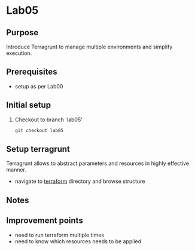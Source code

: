 # Lab05

## Purpose

Introduce Terragrunt to manage multiple environments and simplify execution.

## Prerequisites

- setup as per Lab00

## Initial setup

1. Checkout to branch `lab05'
    ```bash
    git checkout lab05
    ```

## Setup terragrunt
Terragrunt allows to abstract parameters and resources in highly effective manner.

- navigate to [terraform](./terraform) directory and browse structure


## Notes

## Improvement points

- need to run terraform multiple times
- need to know which resources needs to be applied